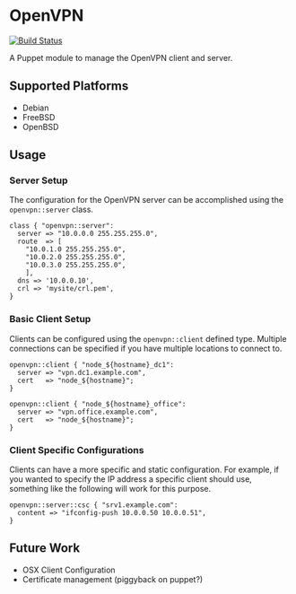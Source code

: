 # OpenVPN

[![Build Status](https://travis-ci.org/xaque208/puppet-openvpn.png)](https://travis-ci.org/xaque208/puppet-openvpn)

A Puppet module to manage the OpenVPN client and server.

## Supported Platforms

* Debian
* FreeBSD
* OpenBSD

## Usage

### Server Setup

The configuration for the OpenVPN server can be accomplished using the
`openvpn::server` class.

``` Puppet
class { "openvpn::server":
  server => "10.0.0.0 255.255.255.0",
  route  => [
    "10.0.1.0 255.255.255.0",
    "10.0.2.0 255.255.255.0",
    "10.0.3.0 255.255.255.0",
    ],
  dns => '10.0.0.10',
  crl => 'mysite/crl.pem',
}
```

### Basic Client Setup

Clients can be configured using the `openvpn::client` defined type.  Multiple
connections can be specified if you have multiple locations to connect to.

``` Puppet
openvpn::client { "node_${hostname}_dc1":
  server => "vpn.dc1.example.com",
  cert   => "node_${hostname}";
}

openvpn::client { "node_${hostname}_office":
  server => "vpn.office.example.com",
  cert   => "node_${hostname}";
}
```

### Client Specific Configurations

Clients can have a more specific and static configuration.  For example, if you
wanted to specify the IP address a specific client should use, something like
the following will work for this purpose.

``` Puppet
openvpn::server::csc { "srv1.example.com":
  content => "ifconfig-push 10.0.0.50 10.0.0.51",
}
```

## Future Work

* OSX Client Configuration
* Certificate management (piggyback on puppet?)


